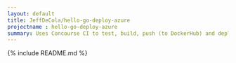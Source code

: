 ```yaml
---
layout: default
title: JeffDeCola/hello-go-deploy-azure
projectname : hello-go-deploy-azure
summary: Uses Concourse CI to test, build, push (to DockerHub) and deploy a long running "hello-world" Docker Image to Microsoft azure.
---
```


{% include README.md %}
